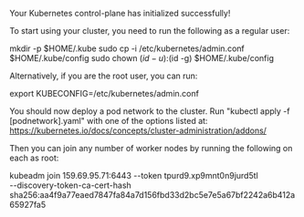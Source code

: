 Your Kubernetes control-plane has initialized successfully!

To start using your cluster, you need to run the following as a regular user:

  mkdir -p $HOME/.kube
  sudo cp -i /etc/kubernetes/admin.conf $HOME/.kube/config
  sudo chown $(id -u):$(id -g) $HOME/.kube/config

Alternatively, if you are the root user, you can run:

  export KUBECONFIG=/etc/kubernetes/admin.conf

You should now deploy a pod network to the cluster.
Run "kubectl apply -f [podnetwork].yaml" with one of the options listed at:
  https://kubernetes.io/docs/concepts/cluster-administration/addons/

Then you can join any number of worker nodes by running the following on each as root:

kubeadm join 159.69.95.71:6443 --token tpurd9.xp9mnt0n9jurd5tl \
        --discovery-token-ca-cert-hash sha256:aa4f9a77eaed7847fa84a7d156fbd33d2bc5e7e5a67bf2242a6b412a65927fa5 